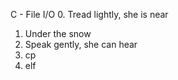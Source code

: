C - File I/O
0. Tread lightly, she is near 
1. Under the snow
2. Speak gently, she can hear
3. cp
4. elf
